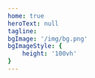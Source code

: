 ```yaml
---
home: true
heroText: null
tagline:
bgImage: '/img/bg.png'
bgImageStyle: {
    height: '100vh'
}
---
```


